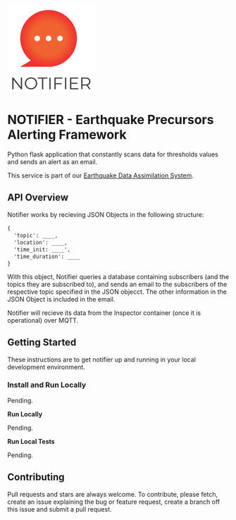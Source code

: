 ![NOTIFIER](./docs/notifier_logo.png)
# NOTIFIER - Earthquake Precursors Alerting Framework

Python flask application that constantly scans data for thresholds values and sends an alert as an email.

This service is part of our [Earthquake Data Assimilation System](https://github.com/encresearch/data-assimilation-system).

## API Overview
Notifier works by recieving JSON Objects in the following structure:
~~~
{
  'topic': ____,
  'location': ____,
  'time_init: ____',
  'time_duration': ____
}
~~~
With this object, Notifier queries a database containing subscribers (and the topics they are subscribed to), and sends an email to the subscribers of the respective topic specified in the JSON objecct. The other information in the JSON Object is included in the email.

Notifier will recieve its data from the Inspector container (once it is operational) over MQTT.


## Getting Started
These instructions are to get notifier up and running in your local development environment.

### Install and Run Locally

Pending.

**Run Locally**

Pending.

**Run Local Tests**

Pending.


## Contributing
Pull requests and stars are always welcome. To contribute, please fetch, create an issue explaining the bug or feature request, create a branch off this issue and submit a pull request.
